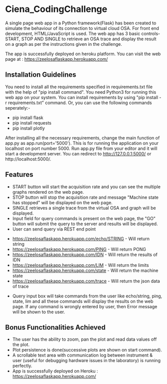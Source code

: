 # Ciena_CodingChallenge

A single page web app in a Python framework(Flask) has been created to simulate the behaviour of its connection to virtual cloud OSA. For front end development, HTML/JavaScript is used. The web app has 3 basic controls- START, STOP AND SINGLE to retrieve an OSA trace and display the result on a graph as per the instructions given in the challenge.

The app is successfully deployed on heroku platform. You can visit the web page at : https://zeelosaflaskapp.herokuapp.com/


## Installation Guidelines

You need to install all the requirements specified in requirements.txt file with the help of "pip install command". You need Python3 for running this web app on your system. You can install requirements by using "pip install -r requirements.txt" command. Or, you can use the following commands seperately:-
* pip install flask
* pip install requests
* pip install plotly 

After installing all the necessary requirements, change the main function of app.py as app.run(port='5000'). This is for running the application on your localhost on port number 5000. Run app.py file from your editor and it will start a development server. You can redirect to http://127.0.0.1:5000/ or http://localhost:5000/. 

## Features

* START button will start the acquisition rate and you can see the multiple graphs rendered on the web page.
* STOP button will stop the acquisition rate and message "Machine state has stopped" will be displayed on the web page.
* SINGLE retrieves a single trace from the virtual OSA and graph will be displayed.
* Input field for query commands is present on the web page, the "GO" button will submit the query to the server and results will be displayed.
* User can send query via REST end point 
- https://zeelosaflaskapp.herokuapp.com/echo/STRING - Will return string
- https://zeelosaflaskapp.herokuapp.com/PING  - Will return PONG
- https://zeelosaflaskapp.herokuapp.com/IDN - Will return the results of IDN
- https://zeelosaflaskapp.herokuapp.com/LIM - Will return the limits 
- https://zeelosaflaskapp.herokuapp.com/state - Will return the machine state
- https://zeelosaflaskapp.herokuapp.com/trace - Will return the json data of trace
 
 * Query input box will take commands from the user like echo/string, ping, state, lim and all these commands will display the results on the web page. If any command is wrongly entered by user, then Error message will be shown to the user.
 
## Bonus Functionalities Achieved

* The user has the ability to zoom, pan the plot and read data values off the plot.
* Plot persistence is done(successive plots are shown on start command).
* A scrollable text area with communication log between instrument & user (useful for debugging hardware issues in the laboratory) is   running perfectly.
* App is successfully deployed on Heroku : https://zeelosaflaskapp.herokuapp.com/










